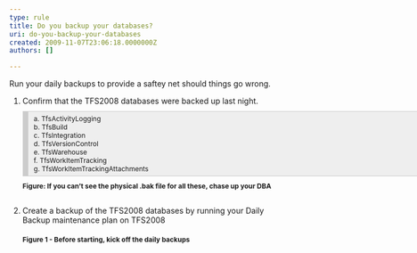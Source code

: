 ```yaml
---
type: rule
title: Do you backup your databases?
uri: do-you-backup-your-databases
created: 2009-11-07T23:06:18.0000000Z
authors: []

---
```




<span class='intro'> 
  <div>
<p>Run your daily backups to provide a saftey net should things go wrong. &#160;</p>
<ol>
    <li>Confirm that the TFS2008 databases were backed up last night. <span style="border-bottom&#58;rgb(204,204,204) 1px solid;border-left&#58;rgb(204,204,204) 10px solid;padding-bottom&#58;5px;overflow-x&#58;auto;background-color&#58;rgb(238,238,238);margin&#58;10px 0px;padding-left&#58;10px;width&#58;786px;padding-right&#58;10px;display&#58;block;font-size&#58;12px;border-top&#58;rgb(204,204,204) 1px solid;border-right&#58;rgb(204,204,204) 1px solid;padding-top&#58;5px;" class="ms-rteCustom-CodeArea">a.<span style="white-space&#58;pre;" class="Apple-tab-span"> </span>TfsActivityLogging<br>
    b.<span style="white-space&#58;pre;" class="Apple-tab-span"> </span>TfsBuild<br>
    c.<span style="white-space&#58;pre;" class="Apple-tab-span"> </span>TfsIntegration<br>
    d.<span style="white-space&#58;pre;" class="Apple-tab-span"> </span>TfsVersionControl<br>
    e.<span style="white-space&#58;pre;" class="Apple-tab-span"> </span>TfsWarehouse&#160;<br>
    f.<span style="white-space&#58;pre;" class="Apple-tab-span"> </span>TfsWorkItemTracking<br>
    g.<span style="white-space&#58;pre;" class="Apple-tab-span"> </span>TfsWorkItemTrackingAttachments</span><span style="padding-bottom&#58;3px;margin&#58;3px 10px 10px 0px;padding-left&#58;0px;padding-right&#58;0px;display&#58;block;font-size&#58;12px;font-weight&#58;bold;padding-top&#58;0px;" class="ms-rteCustom-FigureNormal">Figure&#58; If you can’t see the physical .bak file for all these, chase up your DBA<br>
    <br>
    </span></li>
    <li>Create a backup of the TFS2008 databases by running your Daily Backup maintenance plan on TFS2008&#160;<br>
    <span><img alt="" src="/TFS/RulesToBetterTFS2010Migration/PublishingImages/RunDailyBackup.png" /></span><br>
    <span style="font-size&#58;12px;font-weight&#58;bold;">Figure 1 - Before starting, kick off the daily backups</span> </li>
</ol>
</div>
 </span>




